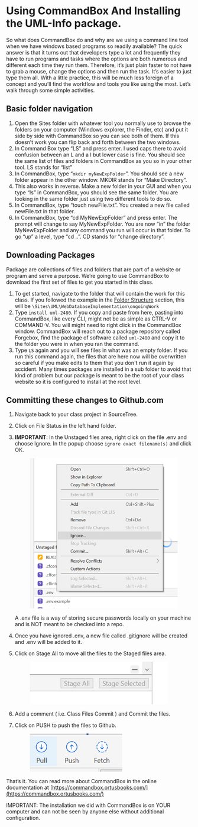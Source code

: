 # Using CommandBox And Installing the UML-Info package.

So what does CommandBox do and why are we using a command line tool when we have windows based programs so readily available? The quick answer is that it turns out that developers type a lot and frequently they have to run programs and tasks where the options are both numerous and different each time they run them. Therefore, it’s just plain faster to not have to grab a mouse, change the options and then run the task. It’s easier to just type them all. With a little practice, this will be much less foreign of a concept and you’ll find the workflow and tools you like using the most. Let’s walk through some simple activities.

## Basic folder navigation

1. Open the Sites folder with whatever tool you normally use to browse the folders on your computer (Windows explorer, the Finder, etc) and put it side by side with CommandBox so you can see both of them. If this doesn’t work you can flip back and forth between the two windows.
2. In Command Box type “LS” and press enter. I used caps there to avoid confusion between an L and a I but lower case is fine. You should see the same list of files and folders in CommandBox as you so in your other tool. LS stands for “list”
3. In CommandBox, type “`mkdir myNewExpFolder`”. You should see a new folder appear in the other window. MKDIR stands for “Make Directory”.
4. This also works in reverse. Make a new folder in your GUI and when you type “ls” in CommandBox, you should see the same folder. You are looking in the same folder just using two different tools to do so.
5. In CommandBox, type “touch newFile.txt”. You created a new file called newFile.txt in that folder.
6. In CommandBox, type “cd MyNewExpFolder” and press enter. The prompt will change to say MyNewExpFolder. You are now “in” the folder MyNewExpFolder and any command you run will occur in that folder. To go “up” a level, type “cd ..”. CD stands for “change directory”.

## Downloading Packages

Package are collections of files and folders that are part of a website or program and serve a purpose. We’re going to use CommandBox to download the first set of files to get you started in this class.

1. To get started, navigate to the folder that will contain the work for this class. If you followed the example in the [Folder Structure](../folder-structure.md) section, this will be `\Sites\UML\WebDatabaseImplementation\ongoingWork`&#x20;
2. Type `install uml-2480`. If you copy and paste from here, pasting into CommandBox, like every CLI, might not be as simple as CTRL-V or COMMAND-V. You will might need to right click in the CommandBox window. CommandBox will reach out to a package repository called Forgebox, find the package of software called `uml-2480` and copy it to the folder you were in when you ran the command.&#x20;
3. Type `LS` again and you will see files in what was an empty folder. If you run this command again, the files that are here now will be overwritten so careful if you make edits to them that you don't run it again by accident. Many times packages are installed in a sub folder to avoid that kind of problem but our package is meant to be the root of your class website so it is configured to install at the root level.&#x20;

## **Committing these changes to Github.com**

1. Navigate back to your class project in SourceTree.&#x20;
2. Click on File Status in the left hand folder.&#x20;
3.  **IMPORTANT**: In the Unstaged files area, right click on the file .env and choose Ignore. In the popup choose `ignore exact filename(s)` and click OK.

    <figure><img src="../../.gitbook/assets/image (1) (1) (1) (1).png" alt=""><figcaption></figcaption></figure>

    A .env file is a way of storing secure passwords locally on your machine and is NOT meant to be checked into a repo.&#x20;
4. Once you have ignored .env, a new file called .gitignore will be created and .env will be added to it.&#x20;
5.  Click on Stage All  to move all the files to the Staged files area.&#x20;

    <figure><img src="../../.gitbook/assets/image (3).png" alt=""><figcaption></figcaption></figure>
6. Add a comment ( i.e. Class Files Commit ) and Commit the files.&#x20;
7.  Click on PUSH to push the files to Github.

    <figure><img src="../../.gitbook/assets/image (4).png" alt=""><figcaption></figcaption></figure>



That’s it. You can read more about CommandBox in the online documentation at [https://commandbox.ortusbooks.com/](https://commandbox.ortusbooks.com/)

IMPORTANT: The installation we did with CommandBox is on YOUR computer and can not be seen by anyone else without additional configuration.&#x20;
